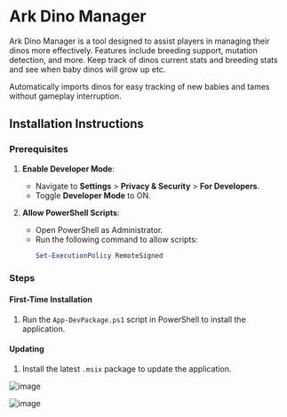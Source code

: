 # Ark Dino Manager

Ark Dino Manager is a tool designed to assist players in managing their dinos more effectively. Features include breeding support, mutation detection, and more. Keep track of dinos current stats and breeding stats and see when baby dinos will grow up etc.

Automatically imports dinos for easy tracking of new babies and tames without gameplay interruption.

## Installation Instructions

### Prerequisites
1. **Enable Developer Mode**:
   - Navigate to **Settings** > **Privacy & Security** > **For Developers**.
   - Toggle **Developer Mode** to ON.

2. **Allow PowerShell Scripts**:
   - Open PowerShell as Administrator.
   - Run the following command to allow scripts:
     ```powershell
     Set-ExecutionPolicy RemoteSigned
     ```

### Steps

#### First-Time Installation
1. Run the `App-DevPackage.ps1` script in PowerShell to install the application.

#### Updating
1. Install the latest `.msix` package to update the application.


![image](https://github.com/user-attachments/assets/78f735c2-1b4a-4d5e-9b5f-a5c9fbbb6227)

![image](https://github.com/user-attachments/assets/46951965-f678-4a4e-8eba-21125bb31375)
